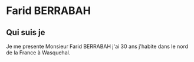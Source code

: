 # Farid BERRABAH

## Qui suis je 
Je me presente Monsieur Farid BERRABAH j'ai 30 ans j'habite dans le nord de la France à Wasquehal.

